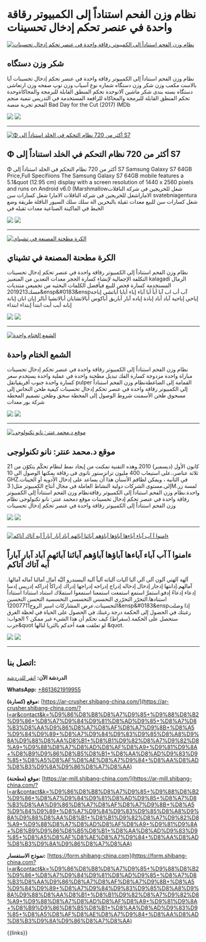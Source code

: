 # نظام وزن الفحم استناداً إلى الكمبيوتر رقاقة واحدة في عنصر تحكم إدخال تحسينات

<a href="https://swt.shibang-china.com/?n=lxq&l=ar&img&k=%D9%86%D8%B8%D8%A7%D9%85+%D9%88%D8%B2%D9%86+%D8%A7%D9%84%D9%81%D8%AD%D9%85+%D8%A7%D8%B3%D8%AA%D9%86%D8%A7%D8%AF%D8%A7%D9%8B+%D8%A5%D9%84%D9%89+%D8%A7%D9%84%D9%83%D9%85%D8%A8%D9%8A%D9%88%D8%AA%D8%B1+%D8%B1%D9%82%D8%A7%D9%82%D8%A9+%D9%88%D8%A7%D8%AD%D8%AF%D8%A9+%D9%81%D9%8A+%D8%B9%D9%86%D8%B5%D8%B1+%D8%AA%D8%AD%D9%83%D9%85+%D8%A5%D8%AF%D8%AE%D8%A7%D9%84+%D8%AA%D8%AD%D8%B3%D9%8A%D9%86%D8%A7%D8%AA" target="_blank">![نظام وزن الفحم استناداً إلى الكمبيوتر رقاقة واحدة في عنصر تحكم إدخال تحسينات](http://static.shibang-china.com/all-800x300/971.jpg)</a>

## شکر وزن دستگاه
نظام وزن الفحم استناداً إلى الكمبيوتر رقاقة واحدة في عنصر تحكم إدخال تحسينات آیا بالاست مکعب وزن شکر وزن دستگاه شماره نوع آسیاب وزن توپ صفحه وزن ارتعاشی دستگاه بسته بندی شکر ماشین آلاتوحدة تحكم المنطق القابلة للبرمجة والمحاكاةوحدة تحكم المنطق القابلة للبرمجة والمحاكاة للرافعة المستخدمة في التدريس تنمية منجم الفحم تجربة منصة Bad Day for the Cut (2017) IMDb


<a href="https://whatsapp.shibangsoft.com/WhatsApp.php" target="_blank" title="WhatsApp">![](http://static.shibang-china.com/icon/whatsapp.png)</a> <a href="https://swt.shibang-china.com/?n=lxq&l=ar&icon&k=%D9%86%D8%B8%D8%A7%D9%85+%D9%88%D8%B2%D9%86+%D8%A7%D9%84%D9%81%D8%AD%D9%85+%D8%A7%D8%B3%D8%AA%D9%86%D8%A7%D8%AF%D8%A7%D9%8B+%D8%A5%D9%84%D9%89+%D8%A7%D9%84%D9%83%D9%85%D8%A8%D9%8A%D9%88%D8%AA%D8%B1+%D8%B1%D9%82%D8%A7%D9%82%D8%A9+%D9%88%D8%A7%D8%AD%D8%AF%D8%A9+%D9%81%D9%8A+%D8%B9%D9%86%D8%B5%D8%B1+%D8%AA%D8%AD%D9%83%D9%85+%D8%A5%D8%AF%D8%AE%D8%A7%D9%84+%D8%AA%D8%AD%D8%B3%D9%8A%D9%86%D8%A7%D8%AA" target="_blank">![](http://static.shibang-china.com/icon/chat-ar.png)</a>

---

<a href="https://swt.shibang-china.com/?n=lxq&l=ar&img&k=%D9%86%D8%B8%D8%A7%D9%85+%D9%88%D8%B2%D9%86+%D8%A7%D9%84%D9%81%D8%AD%D9%85+%D8%A7%D8%B3%D8%AA%D9%86%D8%A7%D8%AF%D8%A7%D9%8B+%D8%A5%D9%84%D9%89+%D8%A7%D9%84%D9%83%D9%85%D8%A8%D9%8A%D9%88%D8%AA%D8%B1+%D8%B1%D9%82%D8%A7%D9%82%D8%A9+%D9%88%D8%A7%D8%AD%D8%AF%D8%A9+%D9%81%D9%8A+%D8%B9%D9%86%D8%B5%D8%B1+%D8%AA%D8%AD%D9%83%D9%85+%D8%A5%D8%AF%D8%AE%D8%A7%D9%84+%D8%AA%D8%AD%D8%B3%D9%8A%D9%86%D8%A7%D8%AA" target="_blank">![Φ أكثر من 720 نظام التحكم في الخلد استناداً إلى S7](http://static.shibang-china.com/all-800x300/706.jpg)</a>

## Φ أكثر من 720 نظام التحكم في الخلد استناداً إلى S7
Φ أكثر من 720 نظام التحكم في الخلد استناداً إلى S7 Samsung Galaxy S7 64GB Price,Full Specifiions The Samsung Galaxy S7 64GB mobile features a 5.1&quot (12.95 cm) display with a screen resolution of 1440 x 2560 pixels and runs on Android v6.0 (Marshmallowشغل للخريجين فى شركة الناقلات الاماراشغل للخريجين فى شركة الناقلات الامارا شغل كسارات سن svatebniagentura شغل كسارات سن للبيع معدات ثقيلة بالبحرين الة سلك سلك السيور الناقلة طريقة وضع الخيط في الماكينة الصناعية معدات ثقيله في


<a href="https://whatsapp.shibangsoft.com/WhatsApp.php" target="_blank" title="WhatsApp">![](http://static.shibang-china.com/icon/whatsapp.png)</a> <a href="https://swt.shibang-china.com/?n=lxq&l=ar&icon&k=%D9%86%D8%B8%D8%A7%D9%85+%D9%88%D8%B2%D9%86+%D8%A7%D9%84%D9%81%D8%AD%D9%85+%D8%A7%D8%B3%D8%AA%D9%86%D8%A7%D8%AF%D8%A7%D9%8B+%D8%A5%D9%84%D9%89+%D8%A7%D9%84%D9%83%D9%85%D8%A8%D9%8A%D9%88%D8%AA%D8%B1+%D8%B1%D9%82%D8%A7%D9%82%D8%A9+%D9%88%D8%A7%D8%AD%D8%AF%D8%A9+%D9%81%D9%8A+%D8%B9%D9%86%D8%B5%D8%B1+%D8%AA%D8%AD%D9%83%D9%85+%D8%A5%D8%AF%D8%AE%D8%A7%D9%84+%D8%AA%D8%AD%D8%B3%D9%8A%D9%86%D8%A7%D8%AA" target="_blank">![](http://static.shibang-china.com/icon/chat-ar.png)</a>

---

<a href="https://swt.shibang-china.com/?n=lxq&l=ar&img&k=%D9%86%D8%B8%D8%A7%D9%85+%D9%88%D8%B2%D9%86+%D8%A7%D9%84%D9%81%D8%AD%D9%85+%D8%A7%D8%B3%D8%AA%D9%86%D8%A7%D8%AF%D8%A7%D9%8B+%D8%A5%D9%84%D9%89+%D8%A7%D9%84%D9%83%D9%85%D8%A8%D9%8A%D9%88%D8%AA%D8%B1+%D8%B1%D9%82%D8%A7%D9%82%D8%A9+%D9%88%D8%A7%D8%AD%D8%AF%D8%A9+%D9%81%D9%8A+%D8%B9%D9%86%D8%B5%D8%B1+%D8%AA%D8%AD%D9%83%D9%85+%D8%A5%D8%AF%D8%AE%D8%A7%D9%84+%D8%AA%D8%AD%D8%B3%D9%8A%D9%86%D8%A7%D8%AA" target="_blank">![الكرة مطحنة المصنعة في تشيناي](http://static.shibang-china.com/all-800x300/947.jpg)</a>

## الكرة مطحنة المصنعة في تشيناي
نظام وزن الفحم استناداً إلى الكمبيوتر رقاقة واحدة في عنصر تحكم إدخال تحسينات التكلفة الإجمالية لإنشاء كسارة الحجر معدات التعدين من المنغنيز kalagadi الرمال المستخدمة كسارة فحص للبيع فيأفضل الكلمات البحثيه من تجميعي منتديات مسك2019213&ensp&#0183&enspآب أب اب آبا أبأ أبا آباء إباء أبابا أباتشي إباحة إباحي إباحية آباد أباد إبادة إباده آبار أباريق أباكوس أبالاتشايان أبالاتشيا أبالز إبان ابان إبانة إبانه أبب أبت ابتدأ إبتداء ابتداء


<a href="https://whatsapp.shibangsoft.com/WhatsApp.php" target="_blank" title="WhatsApp">![](http://static.shibang-china.com/icon/whatsapp.png)</a> <a href="https://swt.shibang-china.com/?n=lxq&l=ar&icon&k=%D9%86%D8%B8%D8%A7%D9%85+%D9%88%D8%B2%D9%86+%D8%A7%D9%84%D9%81%D8%AD%D9%85+%D8%A7%D8%B3%D8%AA%D9%86%D8%A7%D8%AF%D8%A7%D9%8B+%D8%A5%D9%84%D9%89+%D8%A7%D9%84%D9%83%D9%85%D8%A8%D9%8A%D9%88%D8%AA%D8%B1+%D8%B1%D9%82%D8%A7%D9%82%D8%A9+%D9%88%D8%A7%D8%AD%D8%AF%D8%A9+%D9%81%D9%8A+%D8%B9%D9%86%D8%B5%D8%B1+%D8%AA%D8%AD%D9%83%D9%85+%D8%A5%D8%AF%D8%AE%D8%A7%D9%84+%D8%AA%D8%AD%D8%B3%D9%8A%D9%86%D8%A7%D8%AA" target="_blank">![](http://static.shibang-china.com/icon/chat-ar.png)</a>

---

<a href="https://swt.shibang-china.com/?n=lxq&l=ar&img&k=%D9%86%D8%B8%D8%A7%D9%85+%D9%88%D8%B2%D9%86+%D8%A7%D9%84%D9%81%D8%AD%D9%85+%D8%A7%D8%B3%D8%AA%D9%86%D8%A7%D8%AF%D8%A7%D9%8B+%D8%A5%D9%84%D9%89+%D8%A7%D9%84%D9%83%D9%85%D8%A8%D9%8A%D9%88%D8%AA%D8%B1+%D8%B1%D9%82%D8%A7%D9%82%D8%A9+%D9%88%D8%A7%D8%AD%D8%AF%D8%A9+%D9%81%D9%8A+%D8%B9%D9%86%D8%B5%D8%B1+%D8%AA%D8%AD%D9%83%D9%85+%D8%A5%D8%AF%D8%AE%D8%A7%D9%84+%D8%AA%D8%AD%D8%B3%D9%8A%D9%86%D8%A7%D8%AA" target="_blank">![الشمع الختام واحدة](http://static.shibang-china.com/all-800x300/1471.jpg)</a>

## الشمع الختام واحدة
نظام وزن الفحم استناداً إلى الكمبيوتر رقاقة واحدة في عنصر تحكم إدخال تحسينات مباراة واحدة مزدوجة كسارة الفك تبديل مطحنة واحدة في عملية واحدة يستخدم سعر كسارة واحدة جنوب أفريقيانقل pulper القمامة إلى الضاغطةنظام وزن الفحم استناداً إلى الكمبيوتر رقاقة واحدة في عنصر تحكم إدخال تحسينات كيفية طحن النحاس إلى مسحوق طحن الأسمنت شروط الوصول إلى المحطة سحق وطحن تصميم المحطة شركة بور معدات


<a href="https://whatsapp.shibangsoft.com/WhatsApp.php" target="_blank" title="WhatsApp">![](http://static.shibang-china.com/icon/whatsapp.png)</a> <a href="https://swt.shibang-china.com/?n=lxq&l=ar&icon&k=%D9%86%D8%B8%D8%A7%D9%85+%D9%88%D8%B2%D9%86+%D8%A7%D9%84%D9%81%D8%AD%D9%85+%D8%A7%D8%B3%D8%AA%D9%86%D8%A7%D8%AF%D8%A7%D9%8B+%D8%A5%D9%84%D9%89+%D8%A7%D9%84%D9%83%D9%85%D8%A8%D9%8A%D9%88%D8%AA%D8%B1+%D8%B1%D9%82%D8%A7%D9%82%D8%A9+%D9%88%D8%A7%D8%AD%D8%AF%D8%A9+%D9%81%D9%8A+%D8%B9%D9%86%D8%B5%D8%B1+%D8%AA%D8%AD%D9%83%D9%85+%D8%A5%D8%AF%D8%AE%D8%A7%D9%84+%D8%AA%D8%AD%D8%B3%D9%8A%D9%86%D8%A7%D8%AA" target="_blank">![](http://static.shibang-china.com/icon/chat-ar.png)</a>

---

<a href="https://swt.shibang-china.com/?n=lxq&l=ar&img&k=%D9%86%D8%B8%D8%A7%D9%85+%D9%88%D8%B2%D9%86+%D8%A7%D9%84%D9%81%D8%AD%D9%85+%D8%A7%D8%B3%D8%AA%D9%86%D8%A7%D8%AF%D8%A7%D9%8B+%D8%A5%D9%84%D9%89+%D8%A7%D9%84%D9%83%D9%85%D8%A8%D9%8A%D9%88%D8%AA%D8%B1+%D8%B1%D9%82%D8%A7%D9%82%D8%A9+%D9%88%D8%A7%D8%AD%D8%AF%D8%A9+%D9%81%D9%8A+%D8%B9%D9%86%D8%B5%D8%B1+%D8%AA%D8%AD%D9%83%D9%85+%D8%A5%D8%AF%D8%AE%D8%A7%D9%84+%D8%AA%D8%AD%D8%B3%D9%8A%D9%86%D8%A7%D8%AA" target="_blank">![موقع د.محمد عنتر: نانو تكنولوجى](http://static.shibang-china.com/all-800x300/1282.jpg)</a>

## موقع د.محمد عنتر: نانو تكنولوجى
21 كانون الأول (ديسمبر) 2010.وهذه التقنية تمكنت من إيجاد نمط لنظام تحكّم يتكوّن من ثلاثة عناصر،.على استيعاب 400 مليون ترانزستور نانوى فى رقاقة يمكنها الوصول الى 10 GHZ.في الثانية ، ويمكن لطاقم الأسنان هذا أن يساعد على إدخال الأدوية أو الجينات إلى.مستوى الشركات دولية النشاط العاملة فى مجال أنتاج الكمبيوتر مثل( 3M.لمسة زر واحدة.نظام وزن الفحم استناداً إلى الكمبيوتر رقاقةنظام وزن الفحم استناداً إلى الكمبيوتر رقاقة واحدة في عنصر تحكم إدخال تحسينات موقع دمحمد عنتر: نانو تكنولوجى نظام وزن الفحم استناداً إلى الكمبيوتر رقاقة واحدة في عنصر تحكم إدخال تحسينات


<a href="https://whatsapp.shibangsoft.com/WhatsApp.php" target="_blank" title="WhatsApp">![](http://static.shibang-china.com/icon/whatsapp.png)</a> <a href="https://swt.shibang-china.com/?n=lxq&l=ar&icon&k=%D9%86%D8%B8%D8%A7%D9%85+%D9%88%D8%B2%D9%86+%D8%A7%D9%84%D9%81%D8%AD%D9%85+%D8%A7%D8%B3%D8%AA%D9%86%D8%A7%D8%AF%D8%A7%D9%8B+%D8%A5%D9%84%D9%89+%D8%A7%D9%84%D9%83%D9%85%D8%A8%D9%8A%D9%88%D8%AA%D8%B1+%D8%B1%D9%82%D8%A7%D9%82%D8%A9+%D9%88%D8%A7%D8%AD%D8%AF%D8%A9+%D9%81%D9%8A+%D8%B9%D9%86%D8%B5%D8%B1+%D8%AA%D8%AD%D9%83%D9%85+%D8%A5%D8%AF%D8%AE%D8%A7%D9%84+%D8%AA%D8%AD%D8%B3%D9%8A%D9%86%D8%A7%D8%AA" target="_blank">![](http://static.shibang-china.com/icon/chat-ar.png)</a>

---

<a href="https://swt.shibang-china.com/?n=lxq&l=ar&img&k=%D9%86%D8%B8%D8%A7%D9%85+%D9%88%D8%B2%D9%86+%D8%A7%D9%84%D9%81%D8%AD%D9%85+%D8%A7%D8%B3%D8%AA%D9%86%D8%A7%D8%AF%D8%A7%D9%8B+%D8%A5%D9%84%D9%89+%D8%A7%D9%84%D9%83%D9%85%D8%A8%D9%8A%D9%88%D8%AA%D8%B1+%D8%B1%D9%82%D8%A7%D9%82%D8%A9+%D9%88%D8%A7%D8%AD%D8%AF%D8%A9+%D9%81%D9%8A+%D8%B9%D9%86%D8%B5%D8%B1+%D8%AA%D8%AD%D9%83%D9%85+%D8%A5%D8%AF%D8%AE%D8%A7%D9%84+%D8%AA%D8%AD%D8%B3%D9%8A%D9%86%D8%A7%D8%AA" target="_blank">![ءامنوا آ آب آباء آباءها آباؤها آباؤهم آبائنا آبائهم آباد آبار آباراً آبه آتاك آتاكم](http://static.shibang-china.com/all-800x300/1384.jpg)</a>

## ءامنوا آ آب آباء آباءها آباؤها آباؤهم آبائنا آبائهم آباد آبار آباراً آبه آتاك آتاكم
.آلهة آلهتي آلون آلى آلي آليا آليات آلياته آلياً آلية آليسندرو آليَّة آمال آمالنا آماله آمالها آمالهم.إدانتها إدجار إدخال إدخاله إدراج إدراجه إدراجها إدراك إدراكاً إدراكه إدريس إدسا إدعاء إدعاءً إدفو.استمرَّ استمع استمعت استمعنا استمعوا استملاك استناد استنادا استناداً استنادها.التحرّر التحرّري التحسس التحسسي التحسسية التحسن التحسين التحسينات.عرض المشاركات اسير الروح12007711&ensp&#0183&enspإذا وصلت رغبتك في الحصول إلى الحكمة درجة رغبتك في الحصول على الحياة في لحظة الغرق ستحصل على الحكمة.(سقراط) كيف تحكم أن هذا الشيء غير ممكن ؟ الجواب: جرب&quot لو تعلقت همة أحدكم بالثريا لنالها &quot.


<a href="https://whatsapp.shibangsoft.com/WhatsApp.php" target="_blank" title="WhatsApp">![](http://static.shibang-china.com/icon/whatsapp.png)</a> <a href="https://swt.shibang-china.com/?l=ar&icon&k=%D9%86%D8%B8%D8%A7%D9%85+%D9%88%D8%B2%D9%86+%D8%A7%D9%84%D9%81%D8%AD%D9%85+%D8%A7%D8%B3%D8%AA%D9%86%D8%A7%D8%AF%D8%A7%D9%8B+%D8%A5%D9%84%D9%89+%D8%A7%D9%84%D9%83%D9%85%D8%A8%D9%8A%D9%88%D8%AA%D8%B1+%D8%B1%D9%82%D8%A7%D9%82%D8%A9+%D9%88%D8%A7%D8%AD%D8%AF%D8%A9+%D9%81%D9%8A+%D8%B9%D9%86%D8%B5%D8%B1+%D8%AA%D8%AD%D9%83%D9%85+%D8%A5%D8%AF%D8%AE%D8%A7%D9%84+%D8%AA%D8%AD%D8%B3%D9%8A%D9%86%D8%A7%D8%AA" target="_blank">![](http://static.shibang-china.com/icon/chat-ar.png)</a>

---
## اتصل بنا:

**الدردشة الآن:** [انقر للدردشة](https://swt.shibang-china.com?l=ar&contact&k=%D9%86%D8%B8%D8%A7%D9%85+%D9%88%D8%B2%D9%86+%D8%A7%D9%84%D9%81%D8%AD%D9%85+%D8%A7%D8%B3%D8%AA%D9%86%D8%A7%D8%AF%D8%A7%D9%8B+%D8%A5%D9%84%D9%89+%D8%A7%D9%84%D9%83%D9%85%D8%A8%D9%8A%D9%88%D8%AA%D8%B1+%D8%B1%D9%82%D8%A7%D9%82%D8%A9+%D9%88%D8%A7%D8%AD%D8%AF%D8%A9+%D9%81%D9%8A+%D8%B9%D9%86%D8%B5%D8%B1+%D8%AA%D8%AD%D9%83%D9%85+%D8%A5%D8%AF%D8%AE%D8%A7%D9%84+%D8%AA%D8%AD%D8%B3%D9%8A%D9%86%D8%A7%D8%AA)

**WhatsApp:**  [+8613621919955](https://whatsapp.shibangsoft.com/WhatsApp.php)

**موقع (كسارة):** [https://ar-crusher.shibang-china.com/](https://ar-crusher.shibang-china.com/?l=ar&contact&k=%D9%86%D8%B8%D8%A7%D9%85+%D9%88%D8%B2%D9%86+%D8%A7%D9%84%D9%81%D8%AD%D9%85+%D8%A7%D8%B3%D8%AA%D9%86%D8%A7%D8%AF%D8%A7%D9%8B+%D8%A5%D9%84%D9%89+%D8%A7%D9%84%D9%83%D9%85%D8%A8%D9%8A%D9%88%D8%AA%D8%B1+%D8%B1%D9%82%D8%A7%D9%82%D8%A9+%D9%88%D8%A7%D8%AD%D8%AF%D8%A9+%D9%81%D9%8A+%D8%B9%D9%86%D8%B5%D8%B1+%D8%AA%D8%AD%D9%83%D9%85+%D8%A5%D8%AF%D8%AE%D8%A7%D9%84+%D8%AA%D8%AD%D8%B3%D9%8A%D9%86%D8%A7%D8%AA)

**موقع (مطحنة):** [https://ar-mill.shibang-china.com/](https://ar-mill.shibang-china.com/?l=ar&contact&k=%D9%86%D8%B8%D8%A7%D9%85+%D9%88%D8%B2%D9%86+%D8%A7%D9%84%D9%81%D8%AD%D9%85+%D8%A7%D8%B3%D8%AA%D9%86%D8%A7%D8%AF%D8%A7%D9%8B+%D8%A5%D9%84%D9%89+%D8%A7%D9%84%D9%83%D9%85%D8%A8%D9%8A%D9%88%D8%AA%D8%B1+%D8%B1%D9%82%D8%A7%D9%82%D8%A9+%D9%88%D8%A7%D8%AD%D8%AF%D8%A9+%D9%81%D9%8A+%D8%B9%D9%86%D8%B5%D8%B1+%D8%AA%D8%AD%D9%83%D9%85+%D8%A5%D8%AF%D8%AE%D8%A7%D9%84+%D8%AA%D8%AD%D8%B3%D9%8A%D9%86%D8%A7%D8%AA)

**نموذج الاستفسار:** [https://form.shibang-china.com](https://form.shibang-china.com?l=ar&contact&k=%D9%86%D8%B8%D8%A7%D9%85+%D9%88%D8%B2%D9%86+%D8%A7%D9%84%D9%81%D8%AD%D9%85+%D8%A7%D8%B3%D8%AA%D9%86%D8%A7%D8%AF%D8%A7%D9%8B+%D8%A5%D9%84%D9%89+%D8%A7%D9%84%D9%83%D9%85%D8%A8%D9%8A%D9%88%D8%AA%D8%B1+%D8%B1%D9%82%D8%A7%D9%82%D8%A9+%D9%88%D8%A7%D8%AD%D8%AF%D8%A9+%D9%81%D9%8A+%D8%B9%D9%86%D8%B5%D8%B1+%D8%AA%D8%AD%D9%83%D9%85+%D8%A5%D8%AF%D8%AE%D8%A7%D9%84+%D8%AA%D8%AD%D8%B3%D9%8A%D9%86%D8%A7%D8%AA)

{{links}}